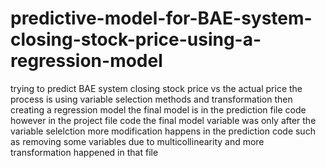 # predictive-model-for-BAE-system-closing-stock-price-using-a-regression-model
trying to predict BAE system closing stock price vs the actual price 
the process is using  variable selection methods and transformation then creating a regression model 
the final model is in the prediction file code however in the project file code the final model variable was only after the variable selelction more modification happens in the prediction code such as removing some variables due to multicollinearity and more transformation happened in that file  
